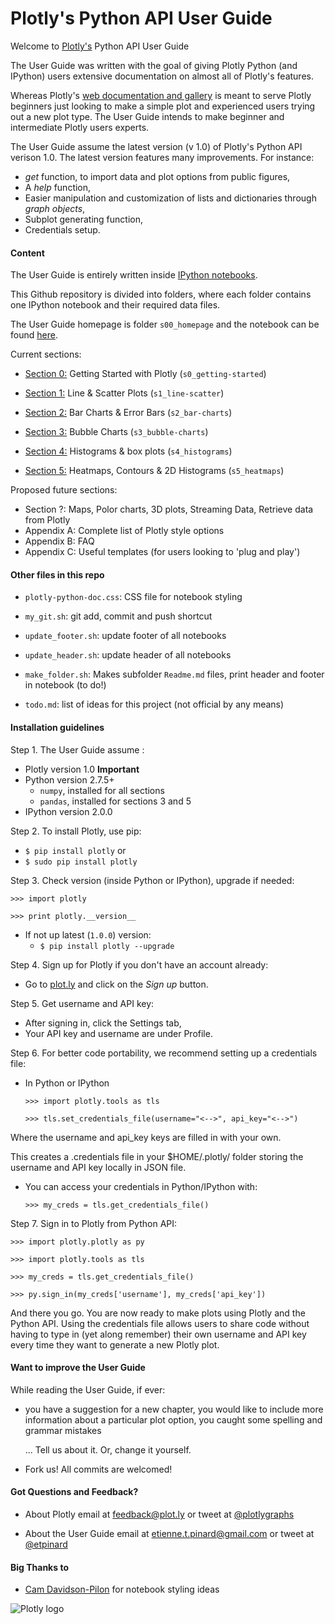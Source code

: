 Plotly's Python API User Guide
===============================

Welcome to [Plotly's](https://plot.ly) Python API User Guide

The User Guide was written with the goal of giving Plotly Python (and IPython)
users extensive documentation on almost all of Plotly's features. 

Whereas Plotly's [web documentation and
gallery](https://plot.ly/api/python/docs) is meant to serve Plotly beginners
just looking to make a simple plot and experienced users trying out a new plot
type.  The User Guide intends to make beginner and intermediate Plotly users
experts.

The User Guide assume the latest version (v 1.0) of Plotly's Python API verison
1.0. The latest version features many improvements. For instance: 

* *get* function, to import data and plot options from public figures, 
* A *help* function, 
* Easier manipulation and customization of lists and dictionaries through 
  *graph objects*,
* Subplot generating function,
* Credentials setup.


#### Content

The User Guide is entirely written inside [IPython
notebooks](http://ipython.org/notebook.html). 

This Github repository is divided into folders, where each folder contains 
one IPython notebook and their required data files.

The User Guide homepage is folder `s00_homepage` and the notebook can be found
[here](http://nbviewer.ipython.org/github/etpinard/plotly-python-doc/tree/1.0/s00_homepage/s00_homepage.ipynb).

Current sections:

* [Section 0:](http://nbviewer.ipython.org/github/etpinard/plotly-python-doc/tree/1.0/s0_getting-started/s0_getting-started.ipynb)
  Getting Started with Plotly (`s0_getting-started`)

* [Section 1:](http://nbviewer.ipython.org/github/etpinard/plotly-python-doc/tree/1.0/s1_line-scatter/s1_line-scatter.ipynb)
  Line & Scatter Plots (`s1_line-scatter`)

* [Section 2:](http://nbviewer.ipython.org/github/etpinard/plotly-python-doc/tree/1.0/s2_bar-charts/s2_bar-charts.ipynb)
  Bar Charts & Error Bars (`s2_bar-charts`)

* [Section 3:](http://nbviewer.ipython.org/github/etpinard/plotly-python-doc/tree/1.0/s3_bubble-charts/s3_bubble-charts.ipynb)
  Bubble Charts (`s3_bubble-charts`)

* [Section 4:](http://nbviewer.ipython.org/github/etpinard/plotly-python-doc/tree/1.0/s4_histograms/s4_histograms.ipynb)
  Histograms & box plots (`s4_histograms`)

* [Section 5:](http://nbviewer.ipython.org/github/etpinard/plotly-python-doc/tree/1.0/s4_histograms/s5_heatmaps.ipynb)
  Heatmaps, Contours & 2D Histograms (`s5_heatmaps`)

Proposed future sections:

* Section ?: Maps, Polor charts, 3D plots, Streaming Data, Retrieve data from Plotly
* Appendix A: Complete list of Plotly style options
* Appendix B: FAQ
* Appendix C: Useful templates (for users looking to 'plug and play')


#### Other files in this repo


* `plotly-python-doc.css`: CSS file for notebook styling

* `my_git.sh`: git add, commit and push shortcut

* `update_footer.sh`: update footer of all notebooks

* `update_header.sh`: update header of all notebooks

* `make_folder.sh`: Makes subfolder `Readme.md` files,
   print header and footer in notebook (to do!)

* `todo.md`: list of ideas for this project (not official by any means)


#### Installation guidelines

Step 1. The User Guide assume :
  
* Plotly version 1.0 **Important**
* Python version 2.7.5+
  - `numpy`, installed for all sections
  - `pandas`, installed for sections 3 and 5
* IPython version 2.0.0

Step 2. To install Plotly, use pip:
  - `$ pip install plotly` or
  - `$ sudo pip install plotly`

Step 3. Check version (inside Python or IPython), upgrade if needed:

`>>> import plotly`

`>>> print plotly.__version__`

* If not up latest (`1.0.0`) version:
  - `$ pip install plotly --upgrade`

Step 4. Sign up for Plotly if you don't have an account already:

* Go to [plot.ly](https://plot.ly) and click on the *Sign up* button.

Step 5. Get username and API key:

* After signing in, click the Settings tab,
* Your API key and username are under Profile.

Step 6. For better code portability, we recommend setting up a credentials file:

* In Python or IPython

  `>>> import plotly.tools as tls`
 
  `>>> tls.set_credentials_file(username="<-->", api_key="<-->")`

Where the username and api_key keys are filled in with your own.

This creates a .credentials file in your $HOME/.plotly/ folder storing the
username and API key locally in JSON file.

* You can access your credentials in Python/IPython with:

  `>>> my_creds = tls.get_credentials_file()`

Step 7. Sign in to Plotly from Python API:

`>>> import plotly.plotly as py`    

`>>> import plotly.tools as tls`   

`>>> my_creds = tls.get_credentials_file()`

`>>> py.sign_in(my_creds['username'], my_creds['api_key'])`

And there you go. You are now ready to make plots using Plotly and the Python
API.  Using the credentials file allows users to share code without having to
type in (yet along remember) their own username and API key every time they
want to generate a new Plotly plot.

#### Want to improve the User Guide

While reading the User Guide, if ever:

* you have a suggestion for a new chapter, 
  you would like to include more information about a particular plot option,
  you caught some spelling and grammar mistakes 

  ... Tell us about it. Or, change it yourself.

* Fork us! All commits are welcomed!

#### Got Questions and Feedback? 

* About Plotly
  email at feedback@plot.ly 
  or tweet at [@plotlygraphs](https://twitter.com/plotlygraphs)

* About the User Guide
  email at etienne.t.pinard@gmail.com
  or tweet at [@etpinard](https://twitter.com/etpinard)

#### Big Thanks to

* [Cam Davidson-Pilon](http://nbviewer.ipython.org/github/CamDavidsonPilon/Probabilistic-Programming-and-Bayesian-Methods-for-Hackers/blob/master/Prologue/Prologue.ipynb) 
  for notebook styling ideas


![Plotly logo](http://i.imgur.com/i6YeveO.png)

